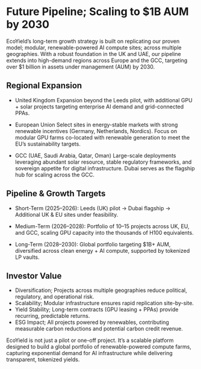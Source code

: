 # Future Pipeline; Scaling to $1B AUM by 2030

EcoYield’s long-term growth strategy is built on replicating our proven
model; modular, renewable-powered AI compute sites; across multiple
geographies. With a robust foundation in the UK and UAE, our pipeline
extends into high-demand regions across Europe and the GCC, targeting
over $1 billion in assets under management (AUM) by 2030.

## Regional Expansion

- United Kingdom
Expansion beyond the Leeds pilot, with additional GPU + solar projects
targeting enterprise AI demand and grid-connected PPAs.

- European Union
Select sites in energy-stable markets with strong renewable incentives
(Germany, Netherlands, Nordics). Focus on modular GPU farms co-located
with renewable generation to meet the EU’s sustainability targets.

- GCC (UAE, Saudi Arabia, Qatar, Oman)
Large-scale deployments leveraging abundant solar resource, stable
regulatory frameworks, and sovereign appetite for digital
infrastructure. Dubai serves as the flagship hub for scaling across the
GCC.

## Pipeline & Growth Targets

- Short-Term (2025–2026):
Leeds (UK) pilot → Dubai flagship → Additional UK & EU sites under
feasibility.

- Medium-Term (2026–2028):
Portfolio of 10–15 projects across UK, EU, and GCC, scaling GPU capacity
into the thousands of H100 equivalents.

- Long-Term (2028–2030):
Global portfolio targeting $1B+ AUM, diversified across clean energy +
AI compute, supported by tokenized LP vaults.

## Investor Value

- Diversification; Projects across multiple geographies reduce
political, regulatory, and operational risk.
- Scalability; Modular infrastructure ensures rapid replication
site-by-site.
- Yield Stability; Long-term contracts (GPU leasing + PPAs) provide
recurring, predictable returns.
- ESG Impact; All projects powered by renewables, contributing
measurable carbon reductions and potential carbon credit revenue.

EcoYield is not just a pilot or one-off project. It’s a scalable
platform designed to build a global portfolio of renewable-powered
compute farms, capturing exponential demand for AI infrastructure while
delivering transparent, tokenized yields.
